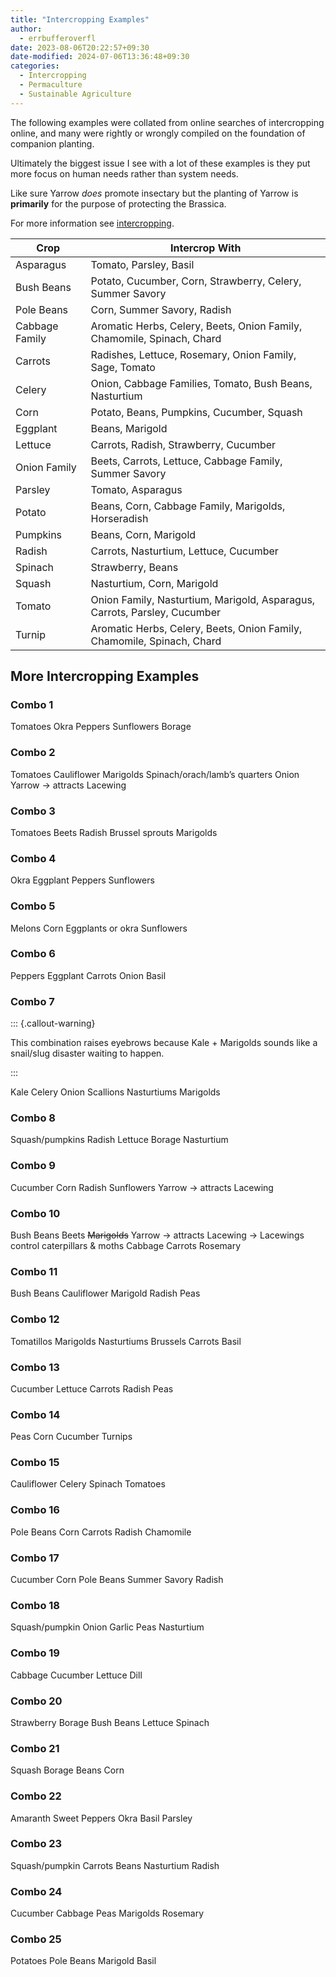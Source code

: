 ```yaml
---
title: "Intercropping Examples"
author:
  - errbufferoverfl
date: 2023-08-06T20:22:57+09:30
date-modified: 2024-07-06T13:36:48+09:30
categories:
  - Intercropping
  - Permaculture
  - Sustainable Agriculture
---
```


The following examples were collated from online searches of intercropping online, and many were rightly or wrongly compiled on the foundation of companion planting.

Ultimately the biggest issue I see with a lot of these examples is they put more focus on human needs rather than system needs. 

Like sure Yarrow *does* promote insectary but the planting of Yarrow is **primarily** for the purpose of protecting the Brassica.

For more information see [intercropping](intercropping.md).

|**Crop**|**Intercrop With**|
|---|---|
|Asparagus|Tomato, Parsley, Basil|
|Bush Beans|Potato, Cucumber, Corn, Strawberry, Celery, Summer Savory|
|Pole Beans|Corn, Summer Savory, Radish|
|Cabbage Family|Aromatic Herbs, Celery, Beets, Onion Family, Chamomile, Spinach, Chard|
|Carrots|Radishes, Lettuce, Rosemary, Onion Family, Sage, Tomato|
|Celery|Onion, Cabbage Families, Tomato, Bush Beans, Nasturtium|
|Corn|Potato, Beans, Pumpkins, Cucumber, Squash|
|Eggplant|Beans, Marigold|
|Lettuce|Carrots, Radish, Strawberry, Cucumber|
|Onion Family|Beets, Carrots, Lettuce, Cabbage Family, Summer Savory|
|Parsley|Tomato, Asparagus|
|Potato|Beans, Corn, Cabbage Family, Marigolds, Horseradish|
|Pumpkins|Beans, Corn, Marigold|
|Radish|Carrots, Nasturtium, Lettuce, Cucumber|
|Spinach|Strawberry, Beans|
|Squash|Nasturtium, Corn, Marigold|
|Tomato|Onion Family, Nasturtium, Marigold, Asparagus, Carrots, Parsley, Cucumber|
|Turnip|Aromatic Herbs, Celery, Beets, Onion Family, Chamomile, Spinach, Chard|

## More Intercropping Examples

### Combo 1

Tomatoes
Okra
Peppers
Sunflowers
Borage

### Combo 2

Tomatoes
Cauliflower
Marigolds
Spinach/orach/lamb’s quarters
Onion
Yarrow → attracts Lacewing

### Combo 3

Tomatoes
Beets
Radish
Brussel sprouts
Marigolds

### Combo 4

Okra
Eggplant
Peppers
Sunflowers

### Combo 5

Melons
Corn
Eggplants or okra
Sunflowers

### Combo 6

Peppers
Eggplant
Carrots
Onion
Basil

### Combo 7

::: {.callout-warning}

This combination raises eyebrows because Kale + Marigolds sounds like a snail/slug disaster waiting to happen.

:::

Kale
Celery
Onion
Scallions
Nasturtiums
Marigolds


### Combo 8

Squash/pumpkins
Radish
Lettuce
Borage
Nasturtium

### Combo 9

Cucumber
Corn
Radish
Sunflowers
Yarrow → attracts Lacewing

### Combo 10

Bush Beans
Beets
~~Marigolds~~
Yarrow → attracts Lacewing → Lacewings control caterpillars & moths 
Cabbage
Carrots
Rosemary

### Combo 11

Bush Beans
Cauliflower
Marigold
Radish
Peas

### Combo 12

Tomatillos
Marigolds
Nasturtiums
Brussels
Carrots
Basil

### Combo 13

Cucumber
Lettuce
Carrots
Radish
Peas

### Combo 14

Peas
Corn
Cucumber
Turnips

### Combo 15

Cauliflower
Celery
Spinach
Tomatoes

### Combo 16

Pole Beans
Corn
Carrots
Radish
Chamomile

### Combo 17

Cucumber
Corn
Pole Beans
Summer Savory
Radish

### Combo 18

Squash/pumpkin
Onion
Garlic
Peas
Nasturtium

### Combo 19

Cabbage
Cucumber
Lettuce
Dill

### Combo 20

Strawberry
Borage
Bush Beans
Lettuce
Spinach

### Combo 21

Squash
Borage
Beans
Corn

### Combo 22

Amaranth
Sweet Peppers
Okra
Basil
Parsley

### Combo 23

Squash/pumpkin
Carrots
Beans
Nasturtium
Radish

### Combo 24

Cucumber
Cabbage
Peas
Marigolds
Rosemary

### Combo 25

Potatoes
Pole Beans
Marigold
Basil
